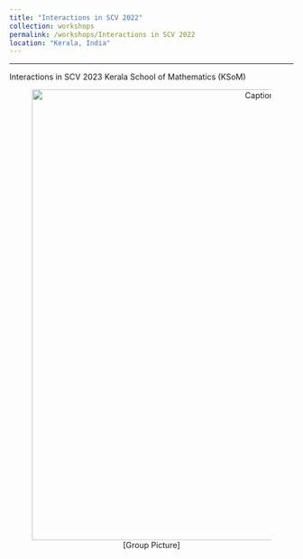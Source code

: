 ```yaml
---
title: "Interactions in SCV 2022"
collection: workshops
permalink: /workshops/Interactions in SCV 2022
location: "Kerala, India"
---
```


---
Interactions in SCV 2023
Kerala School of Mathematics (KSoM)

<div style="text-align: center;">
    <figure>
        <img src="/files/SCV-2022.jpg" alt="Caption2" style="width: 800px; display: block; margin: 0 auto;">
        <figcaption>[Group Picture]</figcaption>
    </figure>
</div> 


